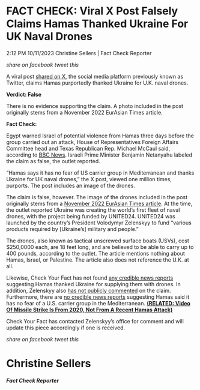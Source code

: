 FACT CHECK: Viral X Post Falsely Claims Hamas Thanked Ukraine For UK Naval Drones
=================================================================================

2:12 PM 10/11/2023 Christine Sellers | Fact Check Reporter

_share on facebook_ _tweet this_

 

A viral post [shared on X](https://twitter.com/Sprinter99800/status/1711487828775834098), the social media platform previously known as Twitter, claims Hamas purportedly thanked Ukraine for U.K. naval drones.

 

**Verdict: False**

There is no evidence supporting the claim. A photo included in the post originally stems from a November 2022 EurAsian Times article.

**Fact Check:**

 

Egypt warned Israel of potential violence from Hamas three days before the group carried out an attack, House of Representatives Foreign Affairs Committee head and Texas Republican Rep. Michael McCaul said, according to [BBC News](https://www.bbc.com/news/world-middle-east-67082047). Israeli Prime Minister Benjamin Netanyahu labeled the claim as false, the outlet reported.

“Hamas says it has no fear of US carrier group in Mediterranean and thanks Ukraine for UK naval drones,” the X post, viewed one million times, purports. The post includes an image of the drones.

The claim is false, however. The image of the drones included in the post originally stems from a [November 2022 EurAsian Times article](https://www.eurasiantimes.com/ukraine-is-creating-worlds-1st-fleet-of-naval-drones-seeks-crowdfunding/). At the time, the outlet reported Ukraine was creating the world’s first fleet of naval drones, with the project being funded by UNITED24. UNITED24 was launched by the country’s President Volodymyr Zelenskyy to fund “various products required by \[Ukraine’s\] military and people.”

 

The drones, also known as tactical unscrewed surface boats (USVs), cost $250,0000 each, are 18 feet long, and are believed to be able to carry up to 400 pounds, according to the outlet. The article mentions nothing about Hamas, Israel, or Palestine. The article also does not reference the U.K. at all.

Likewise, Check Your Fact has not found [any credible news reports](https://www.google.com/search?sca_esv=572560862&q=ukraine+gives+uk+naval+drones+to+hamas&tbm=nws&source=lnms&sa=X&ved=2ahUKEwjD_pbOou6BAxVFjYkEHb4DDecQ0pQJegQIDBAB&biw=1680&bih=875&dpr=2) suggesting Hamas thanked Ukraine for supplying them with drones. In addition, Zelenskyy also [has not publicly commented](https://twitter.com/search?lang=en&q=%22Hamas%20says%20it%20has%20no%20fear%20of%20US%20carrier%20group%20in%20Mediterranean%20and%20thanks%20Ukraine%20for%20UK%20naval%20drones%22%20\(from%3AZelenskyyUa\)%20lang%3Aen&src=typed_query) on the claim. Furthermore, there are [no credible news reports](https://www.google.com/search?sca_esv=572560862&q=Hamas+says+it+has+no+fear+of+US+carrier+group+in+Mediterranean+and+thanks+Ukraine+for+UK+naval+drones&tbm=nws&source=lnms&sa=X&ved=2ahUKEwin_67joe6BAxVoEFkFHVfjC1sQ0pQJegQICBAB&biw=1680&bih=875&dpr=2) suggesting Hamas said it has no fear of a U.S. carrier group in the Mediterranean. **[(RELATED: Video Of Missile Strike Is From 2020, Not From A Recent Hamas Attack)](https://checkyourfact.com/2023/10/11/fact-check-video-of-missile-strike-is-from-2020-not-from-a-recent-hamas-attack/)**

Check Your Fact has contacted Zelenskyy’s office for comment and will update this piece accordingly if one is received.

_share on facebook_ _tweet this_

Christine Sellers
=================

##### Fact Check Reporter